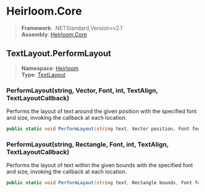 # Heirloom.Core

> **Framework**: .NETStandard,Version=v2.1  
> **Assembly**: [Heirloom.Core][0]  

## TextLayout.PerformLayout

> **Namespace**: [Heirloom][0]  
> **Type**: [TextLayout][1]  

### PerformLayout(string, Vector, Font, int, TextAlign, TextLayoutCallback)

Performs the layout of text around the given position with the specified font and size, invoking the callback at each location.

```cs
public static void PerformLayout(string text, Vector position, Font font, int size, TextAlign align, TextLayoutCallback layoutCallback)
```

### PerformLayout(string, Rectangle, Font, int, TextAlign, TextLayoutCallback)

Performs the layout of text within the given bounds with the specified font and size, invoking the callback at each location.

```cs
public static void PerformLayout(string text, Rectangle bounds, Font font, int size, TextAlign align, TextLayoutCallback layoutCallback)
```

[0]: ../../../Heirloom.Core.md
[1]: ../TextLayout.md
